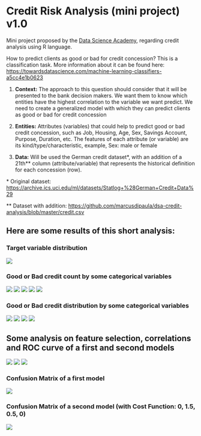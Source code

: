 # Credit Risk Analysis (mini project) v1.0

Mini project proposed by the [Data Science Academy](https://www.datascienceacademy.com.br/), regarding credit analysis using R language.

How to predict clients as good or bad for credit concession?
This is a classification task. More information about it can be found here: https://towardsdatascience.com/machine-learning-classifiers-a5cc4e1b0623

1. <b>Context:</b> The approach to this question should consider that it will be presented to the bank decision makers.
We want them to know which entities have the highest correlation to the variable we want predict. We need to create a generalized model with which they can predict clients as good or bad for credit concession

2. <b>Entities:</b> Attributes (variables) that could help to predict good or bad credit concession, such as Job, Housing, Age, Sex, Savings Account, Purpose, Duration, etc.
The features of each attribute (or variable) are its kind/type/characteristic, example, Sex: male or female

3. <b>Data:</b> Will be used the German credit dataset*, with an addition of a 21th** column (attribute/variable) that represents the historical definition for each concession (row).

\* Original dataset: https://archive.ics.uci.edu/ml/datasets/Statlog+%28German+Credit+Data%29

\** Dataset with addition: https://github.com/marcusdipaula/dsa-credit-analysis/blob/master/credit.csv



## Here are some results of this short analysis:

### Target variable distribution
<img src="Plots/BarPlot_Target_variable_distribution.png" />

### Good or Bad credit count by some categorical variables

<img src="Plots/BarPlot_01.png" />

<img src="Plots/BarPlot_02.png" />

<img src="Plots/BarPlot_03.png" />

<img src="Plots/BarPlot_04.png" />

<img src="Plots/BarPlot_05.png" />

### Good or Bad credit distribution by some categorical variables

<img src="Plots/BoxPlot_01.png" />

<img src="Plots/BoxPlot_02.png" />

<img src="Plots/BoxPlot_03.png" />

<img src="Plots/BoxPlot_04.png" />

## Some analysis on feature selection, correlations and ROC curve of a first and second models

<img src="Plots/Predictors_ranking.png" />

<img src="Plots/Choosen_Variables_Correlations.png" />

<img src="Plots/AUROC_first_model.png" />

### Confusion Matrix of a first model
<img src="Plots/ConfusionMatrix_prediction_1st_model.png" />

### Confusion Matrix of a second model (with Cost Function: 0, 1.5, 0.5, 0)
<img src="Plots/ConfusionMatrix_prediction_2nd_model_with_CostFunc.png" />
